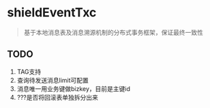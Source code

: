 # shieldEventTxc

> 基于本地消息表及消息溯源机制的分布式事务框架，保证最终一致性

## TODO 
1. TAG支持
2. 查询待发送消息limit可配置
3. 消息唯一用业务键做bizkey，目前是主键id
4. ???是否将回滚表单独拆分出来
